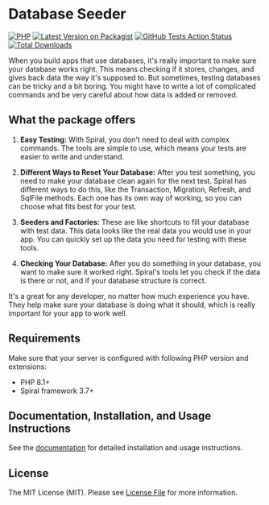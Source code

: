 # Database Seeder

[![PHP](https://img.shields.io/packagist/php-v/spiral-packages/database-seeder.svg?style=flat-square)](https://packagist.org/packages/spiral-packages/database-seeder)
[![Latest Version on Packagist](https://img.shields.io/packagist/v/spiral-packages/database-seeder.svg?style=flat-square)](https://packagist.org/packages/spiral-packages/database-seeder)
[![GitHub Tests Action Status](https://img.shields.io/github/workflow/status/spiral-packages/database-seeder/run-tests?label=tests&style=flat-square)](https://github.com/spiral-packages/database-seeder/actions?query=workflow%3Arun-tests+branch%3Amain)
[![Total Downloads](https://img.shields.io/packagist/dt/spiral-packages/database-seeder.svg?style=flat-square)](https://packagist.org/packages/spiral-packages/database-seeder)

When you build apps that use databases, it's really important to make sure your database works right. This means
checking if it stores, changes, and gives back data the way it's supposed to. But sometimes, testing databases can be
tricky and a bit boring. You might have to write a lot of complicated commands and be very careful about how data is
added or removed.

## What the package offers

1. **Easy Testing:** With Spiral, you don't need to deal with complex commands. The tools are simple to use, which means
   your tests are easier to write and understand.

2. **Different Ways to Reset Your Database:** After you test something, you need to make your database clean again for
   the next test. Spiral has different ways to do this, like the Transaction, Migration, Refresh, and SqlFile methods.
   Each one has its own way of working, so you can choose what fits best for your test.

3. **Seeders and Factories:** These are like shortcuts to fill your database with test data. This data looks like the
   real data you would use in your app. You can quickly set up the data you need for testing with these tools.

4. **Checking Your Database:** After you do something in your database, you want to make sure it worked right. Spiral's
   tools let you check if the data is there or not, and if your database structure is correct.

It's a great for any developer, no matter how much experience you have. They help make sure
your database is doing what it should, which is really important for your app to work well.

## Requirements

Make sure that your server is configured with following PHP version and extensions:

- PHP 8.1+
- Spiral framework 3.7+

## Documentation, Installation, and Usage Instructions

See the [documentation](https://spiral.dev/docs/testing-database) for detailed installation and usage instructions.

## License

The MIT License (MIT). Please see [License File](LICENSE) for more information.
